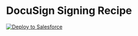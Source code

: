 # DocuSign Signing Recipe

<a href="https://githubsfdeploy.herokuapp.com?owner=LarryKlugerDS&repo=demo">
  <img alt="Deploy to Salesforce"
       src="https://raw.githubusercontent.com/afawcett/githubsfdeploy/master/deploy.png">
</a>